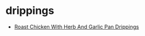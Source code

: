 # drippings

 * [Roast Chicken With Herb And Garlic Pan Drippings](index/r/roast-chicken-with-herb-and-garlic-pan-drippings-367155.json)
